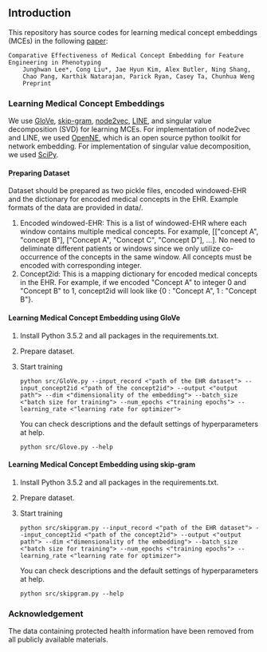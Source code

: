 ## Introduction

This repository has source codes for learning medical concept embeddings (MCEs) in the following [paper](https://www.medrxiv.org/content/medrxiv/early/2020/07/17/2020.07.14.20151274.full.pdf):

    Comparative Effectiveness of Medical Concept Embedding for Feature Engineering in Phenotyping
        Junghwan Lee*, Cong Liu*, Jae Hyun Kim, Alex Butler, Ning Shang,
        Chao Pang, Karthik Natarajan, Parick Ryan, Casey Ta, Chunhua Weng
        Preprint


### Learning Medical Concept Embeddings
We use [GloVe](https://nlp.stanford.edu/pubs/glove.pdf), [skip-gram](https://papers.nips.cc/paper/5021-distributed-representations-of-words-and-phrases-and-their-compositionality.pdf), [node2vec](https://snap.stanford.edu/node2vec/), 
[LINE](https://dl.acm.org/doi/abs/10.1145/2736277.2741093?casa_token=Z-RxSgBYo_wAAAAA:pHIx3Cvk9BjV6pIPCXg4UXhA2iFFBaP7TjDRkswkcHY4apy8bIVKmrPa5hMO9HW9gPlzUMcgisnn6-0), and singular value decomposition (SVD) for learning MCEs. For implementation of node2vec and LINE, we used [OpenNE](https://github.com/thunlp/OpenNE), which is an open source python toolkit for network embedding. For implementation of singular value decomposition, we used [SciPy](https://www.scipy.org/).

#### Preparing Dataset
Dataset should be prepared as two pickle files, encoded windowed-EHR and the dictionary for encoded medical concepts in the EHR. Example formats of the data are provided in data/.
1. Encoded windowed-EHR: This is a list of windowed-EHR where each window contains multiple medical concepts. For example, [["concept A", "concept B"], ["Concept A", "Concept C", "Concept D"], ...]. No need to deliminate different patients or windows since we only utilize co-occurrence of the concepts in the same window. All concepts must be encoded with corresponding integer.
2. Concept2id: This is a mapping dictionary for encoded medical concepts in the EHR. For example, if we encoded "Concept A" to integer 0 and "Concept B" to 1, concept2id will look like {0 : "Concept A", 1 : "Concept B"}.

#### Learning Medical Concept Embedding using GloVe
1. Install Python 3.5.2 and all packages in the requirements.txt.
2. Prepare dataset.
3. Start training 

       python src/GloVe.py --input_record <"path of the EHR dataset"> --input_concept2id <"path of the concept2id"> --output <"output path"> --dim <"dimensionality of the embedding"> --batch_size <"batch size for training"> --num_epochs <"training epochs"> --learning_rate <"learning rate for optimizer">
    
    You can check descriptions and the default settings of hyperparameters at help.

       python src/Glove.py --help

#### Learning Medical Concept Embedding using skip-gram
1. Install Python 3.5.2 and all packages in the requirements.txt.
2. Prepare dataset.
3. Start training 

       python src/skipgram.py --input_record <"path of the EHR dataset"> --input_concept2id <"path of the concept2id"> --output <"output path"> --dim <"dimensionality of the embedding"> --batch_size <"batch size for training"> --num_epochs <"training epochs"> --learning_rate <"learning rate for optimizer">
    
    You can check descriptions and the default settings of hyperparameters at help.

       python src/skipgram.py --help

### Acknowledgement
The data containing protected health information have been removed from all publicly available materials.
